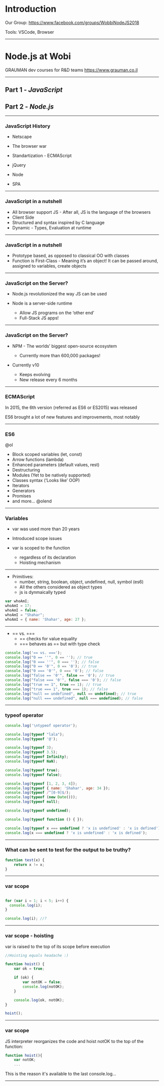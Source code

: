 # Introduction

Our Group: 
https://www.facebook.com/groups/WobbiNodeJS2018

Tools: 
VSCode, Browser

---

# Node.js at Wobi

GRAUMAN dev courses for R&D teams
https://www.grauman.co.il

---

## Part 1 - *JavaScript*
## Part 2 - *Node.js*

---

### JavaScript History

- Netscape

- The browser war

- Standartization - ECMAScript

- jQuery

- Node

- SPA

---

### JavaScript in a nutshell

- All browser support JS - After all, JS is the language of the browsers
- Client Side
- Structured and syntax inspired by C language
- Dynamic - Types, Evaluation at runtime

---

### JavaScript in a nutshell

- Prototype based, as opposed to classical OO with classes
- Function is First-Class - Meaning it’s an object! It can be passed around, assigned to variables, create objects

---

### JavaScript on the Server?

* Node.js revolutionized the way JS can be used

* Node is a server-side runtime
  * Allow JS programs on the ‘other end’ 
  * Full-Stack JS apps!

---

### JavaScript on the Server?


* NPM - The worlds’ biggest open-source ecosystem
  * Currently more than 600,000 packages!

* Currently v10
  * Keeps evolving
  * New release every 6 months

---

### ECMAScript


In 2015, the 6th version (referred as ES6 or ES2015) was released

ES6 brought a lot of new features and improvements, most notably

---
### ES6
@ol
- Block scoped variables (let, const)
- Arrow functions (lambda)
- Enhanced parameters (default values, rest)
- Destructuring
- Modules (Yet to be natively supported)
- Classes syntax (‘Looks like’ OOP)
- Iterators
- Generators
- Promises
- and more...
@olend

---

### Variables

- var was used more than 20 years

- Introduced scope issues

- var is scoped to the function
  - regardless of its declaration
  - Hoisting mechanism

---

- Primitives:
  - number, string, boolean, object, undefined, null, symbol (es6)
  - All the others considered as object types
  - js is dynmaically typed

```js
var whoAmI;
whoAmI = 17;
whoAmI = false;
whoAmI = "Shahar";
whoAmI = { name: 'Shahar', age: 27 };
```

---

- == vs. ===
  - == checks for value equality
  - === behaves as == but with type check

```js
console.log('== vs. ===');
console.log("0 == ''", 0 == ''); // true
console.log("0 === ''", 0 === ''); // false
console.log("0 == '0'", 0 == '0'); // true
console.log("0 === '0'", 0 === '0'); // false
console.log("false == '0'", false == '0'); // true
console.log("false === '0'", false === '0'); // false
console.log("true == 1", true == 1); // true
console.log("true === 1", true === 1); // false
console.log("null == undefined", null == undefined); // true
console.log("null === undefined", null === undefined); // false
```

---

### typeof operator

```js
console.log('\ntypeof operator');

console.log(typeof "lala");
console.log(typeof '@');

console.log(typeof 3);
console.log(typeof 3.5);
console.log(typeof Infinity);
console.log(typeof NaN);

console.log(typeof true);
console.log(typeof false);

console.log(typeof [1, 2, 3, 4]);
console.log(typeof { name: 'Shahar', age: 34 });
console.log(typeof /^[0-9]$/);
console.log(typeof (new Date()));
console.log(typeof null);

console.log(typeof undefined);

console.log(typeof function () { });

console.log(typeof x === undefined ? 'x is undefined' : 'x is defined');
console.log(x === undefined ? 'x is undefined' : 'x is defined');
```

---

### What can be sent to test for the output to be truthy?

```js
function test(x) {
    return x != x;
}
```

---

### var scope

```js

for (var i = 1; i < 5; i++) {
  console.log(i);
}

console.log(i); //?

```

---

### var scope - hoisting

var is raised to the top of its scope before execution

```js
//Hoisting equals headache :)

function hoist() {
    var ok = true;

    if (ok) {
        var notOK = false;
        console.log(notOK);
    }

    console.log(ok, notOK);
}

hoist();

```

---

### var scope

JS interpreter reorganizes the code and hoist notOK to the top of the function:

```js
function hoist(){
    var notOK;
    ...
```

This is the reason it's available to the last console.log...

---


